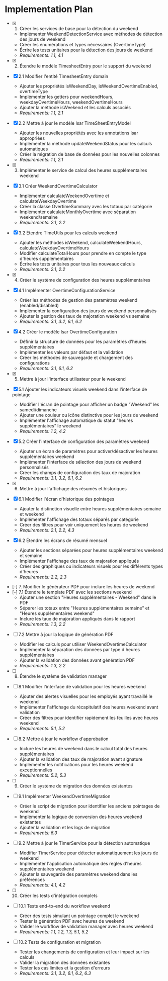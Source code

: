 # Implementation Plan

- [x] 1. Créer les services de base pour la détection du weekend
  - Implémenter WeekendDetectionService avec méthodes de détection des jours de weekend
  - Créer les énumérations et types nécessaires (OvertimeType)
  - Écrire les tests unitaires pour la détection des jours de weekend
  - _Requirements: 1.1, 4.1_

- [x] 2. Étendre le modèle TimesheetEntry pour le support du weekend
- [x] 2.1 Modifier l'entité TimesheetEntry domain
  - Ajouter les propriétés isWeekendDay, isWeekendOvertimeEnabled, overtimeType
  - Implémenter les getters pour weekendHours, weekdayOvertimeHours, weekendOvertimeHours
  - Ajouter la méthode isWeekend et les calculs associés
  - _Requirements: 1.1, 2.1_

- [x] 2.2 Mettre à jour le modèle Isar TimeSheetEntryModel
  - Ajouter les nouvelles propriétés avec les annotations Isar appropriées
  - Implémenter la méthode updateWeekendStatus pour les calculs automatiques
  - Créer la migration de base de données pour les nouvelles colonnes
  - _Requirements: 1.1, 2.1_

- [x] 3. Implémenter le service de calcul des heures supplémentaires weekend
- [x] 3.1 Créer WeekendOvertimeCalculator
  - Implémenter calculateWeekendOvertime et calculateWeekdayOvertime
  - Créer la classe OvertimeSummary avec les totaux par catégorie
  - Implémenter calculateMonthlyOvertime avec séparation weekend/semaine
  - _Requirements: 2.1, 2.2_

- [x] 3.2 Étendre TimeUtils pour les calculs weekend
  - Ajouter les méthodes isWeekend, calculateWeekendHours, calculateWeekdayOvertimeHours
  - Modifier calculateTotalHours pour prendre en compte le type d'heures supplémentaires
  - Écrire les tests unitaires pour tous les nouveaux calculs
  - _Requirements: 2.1, 2.2_

- [x] 4. Créer le système de configuration des heures supplémentaires
- [x] 4.1 Implémenter OvertimeConfigurationService
  - Créer les méthodes de gestion des paramètres weekend (enabled/disabled)
  - Implémenter la configuration des jours de weekend personnalisés
  - Ajouter la gestion des taux de majoration weekend vs semaine
  - _Requirements: 3.1, 3.2, 6.1, 6.2_

- [x] 4.2 Créer le modèle Isar OvertimeConfiguration
  - Définir la structure de données pour les paramètres d'heures supplémentaires
  - Implémenter les valeurs par défaut et la validation
  - Créer les méthodes de sauvegarde et chargement des configurations
  - _Requirements: 3.1, 6.1, 6.2_

- [x] 5. Mettre à jour l'interface utilisateur pour le weekend
- [x] 5.1 Ajouter les indicateurs visuels weekend dans l'interface de pointage
  - Modifier l'écran de pointage pour afficher un badge "Weekend" les samedi/dimanche
  - Ajouter une couleur ou icône distinctive pour les jours de weekend
  - Implémenter l'affichage automatique du statut "heures supplémentaires" le weekend
  - _Requirements: 1.2, 4.2_

- [x] 5.2 Créer l'interface de configuration des paramètres weekend
  - Ajouter un écran de paramètres pour activer/désactiver les heures supplémentaires weekend
  - Implémenter l'interface de sélection des jours de weekend personnalisés
  - Créer les champs de configuration des taux de majoration
  - _Requirements: 3.1, 3.2, 6.1, 6.2_

- [x] 6. Mettre à jour l'affichage des résumés et historiques
- [x] 6.1 Modifier l'écran d'historique des pointages
  - Ajouter la distinction visuelle entre heures supplémentaires semaine et weekend
  - Implémenter l'affichage des totaux séparés par catégorie
  - Créer des filtres pour voir uniquement les heures de weekend
  - _Requirements: 2.1, 2.2, 4.3_

- [x] 6.2 Étendre les écrans de résumé mensuel
  - Ajouter les sections séparées pour heures supplémentaires weekend et semaine
  - Implémenter l'affichage des taux de majoration appliqués
  - Créer des graphiques ou indicateurs visuels pour les différents types d'heures
  - _Requirements: 2.2, 2.3_

- [-] 7. Modifier le générateur PDF pour inclure les heures de weekend
- [-] 7.1 Étendre le template PDF avec les sections weekend
  - Ajouter une section "Heures supplémentaires - Weekend" dans le PDF
  - Séparer les totaux entre "Heures supplémentaires semaine" et "Heures supplémentaires weekend"
  - Inclure les taux de majoration appliqués dans le rapport
  - _Requirements: 1.3, 2.2_

- [ ] 7.2 Mettre à jour la logique de génération PDF
  - Modifier les calculs pour utiliser WeekendOvertimeCalculator
  - Implémenter la séparation des données par type d'heures supplémentaires
  - Ajouter la validation des données avant génération PDF
  - _Requirements: 1.3, 2.2_

- [ ] 8. Étendre le système de validation manager
- [ ] 8.1 Modifier l'interface de validation pour les heures weekend
  - Ajouter des alertes visuelles pour les employés ayant travaillé le weekend
  - Implémenter l'affichage du récapitulatif des heures weekend avant validation
  - Créer des filtres pour identifier rapidement les feuilles avec heures weekend
  - _Requirements: 5.1, 5.2_

- [ ] 8.2 Mettre à jour le workflow d'approbation
  - Inclure les heures de weekend dans le calcul total des heures supplémentaires
  - Ajouter la validation des taux de majoration avant signature
  - Implémenter les notifications pour les heures weekend exceptionnelles
  - _Requirements: 5.2, 5.3_

- [ ] 9. Créer le système de migration des données existantes
- [ ] 9.1 Implémenter WeekendOvertimeMigration
  - Créer le script de migration pour identifier les anciens pointages de weekend
  - Implémenter la logique de conversion des heures weekend existantes
  - Ajouter la validation et les logs de migration
  - _Requirements: 6.3_

- [ ] 9.2 Mettre à jour le TimerService pour la détection automatique
  - Modifier TimerService pour détecter automatiquement les jours de weekend
  - Implémenter l'application automatique des règles d'heures supplémentaires weekend
  - Ajouter la sauvegarde des paramètres weekend dans les préférences
  - _Requirements: 4.1, 4.2_

- [ ] 10. Créer les tests d'intégration complets
- [ ] 10.1 Tests end-to-end du workflow weekend
  - Créer des tests simulant un pointage complet le weekend
  - Tester la génération PDF avec heures de weekend
  - Valider le workflow de validation manager avec heures weekend
  - _Requirements: 1.1, 1.2, 1.3, 5.1, 5.2_

- [ ] 10.2 Tests de configuration et migration
  - Tester les changements de configuration et leur impact sur les calculs
  - Valider la migration des données existantes
  - Tester les cas limites et la gestion d'erreurs
  - _Requirements: 3.1, 3.2, 6.1, 6.2, 6.3_